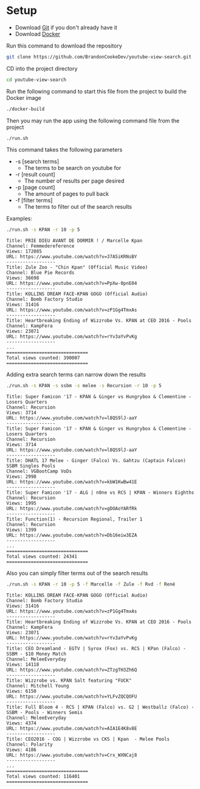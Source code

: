 # Setup
* Download [Git](https://git-scm.com/download/mac) if you don't already have it
* Download [Docker](https://store.docker.com/search?offering=community&type=edition)

Run this command to download the repository
```bash
git clone https://github.com/BrandonCookeDev/youtube-view-search.git
```

CD into the project directory
```bash
cd youtube-view-search
```

Run the following command to start this file from the project to build the Docker image
```bash
./docker-build
```

Then you may run the app using the following command file from the project
```bash
./run.sh
```

This command takes the following parameters
* -s [search terms]
	* The terms to be search on youtube for
* -r [result count]
	* The number of results per page desired
* -p [page count]
	* The amount of pages to pull back
* -f [filter terms]
	* The terms to filter out of the search results

Examples:
```bash
./run.sh -s KPAN -r 10 -p 5
```

```
Title: PRIE DIEU AVANT DE DORMIR ! / Marcelle Kpan
Channel: Femmedereference
Views: 172085
URL: https://www.youtube.com/watch?v=37A5iKRNsBY
------------------
Title: Zule Zoo - "Chin Kpan" (Official Music Video)
Channel: Blue Pie Records
Views: 36698
URL: https://www.youtube.com/watch?v=PpXw-0pnE04
------------------
Title: KOLLINS DREAM FACE-KPAN GOGO (Official Audio)
Channel: Bomb Factory Studio
Views: 31416
URL: https://www.youtube.com/watch?v=zP1Gg4TmxAs
------------------
Title: Heartbreaking Ending of Wizzrobe Vs. KPAN at CEO 2016 - Pools
Channel: KampFera
Views: 23071
URL: https://www.youtube.com/watch?v=rYv3aYvPvKg
------------------
...
==============================
Total views counted: 390007
==============================
```

Adding extra search terms can narrow down the results
```bash
./run.sh -s KPAN -s ssbm -s melee -s Recursion -r 10 -p 5
```
```
Title: Super Famicon '17 - KPAN & Ginger vs Hungrybox & Clementine - Losers Quarters
Channel: Recursion
Views: 3714
URL: https://www.youtube.com/watch?v=l8QS9lJ-aaY
------------------
Title: Super Famicon '17 - KPAN & Ginger vs Hungrybox & Clementine - Losers Quarters
Channel: Recursion
Views: 3714
URL: https://www.youtube.com/watch?v=l8QS9lJ-aaY
------------------
Title: DHATL 17 Melee - Ginger (Falco) Vs. Gahtzu (Captain Falcon) SSBM Singles Pools
Channel: VGBootCamp VoDs
Views: 2998
URL: https://www.youtube.com/watch?v=kbW1KwBw41E
------------------
Title: Super Famicon '17 - ALG | n0ne vs RCS | KPAN - Winners Eighths
Channel: Recursion
Views: 1995
URL: https://www.youtube.com/watch?v=gDOAoYARfRk
------------------
Title: Function(1) - Recursion Regional, Trailer 1
Channel: Recursion
Views: 1399
URL: https://www.youtube.com/watch?v=Db16eiw3EZA
------------------
...
==============================
Total views counted: 24341
==============================
```
Also you can simply filter terms out of the search results
```bash
./run.sh -s KPAN -r 10 -p 5 -f Marcelle -f Zule -f Rvd -f René
```
```
Title: KOLLINS DREAM FACE-KPAN GOGO (Official Audio)
Channel: Bomb Factory Studio
Views: 31416
URL: https://www.youtube.com/watch?v=zP1Gg4TmxAs
------------------
Title: Heartbreaking Ending of Wizzrobe Vs. KPAN at CEO 2016 - Pools
Channel: KampFera
Views: 23071
URL: https://www.youtube.com/watch?v=rYv3aYvPvKg
------------------
Title: CEO Dreamland - EGTV | Syrox (Fox) vs. RCS | KPan (Falco) - SSBM - $10 Money Match
Channel: MeleeEveryday
Views: 14118
URL: https://www.youtube.com/watch?v=ZTzgTH3Zh6Q
------------------
Title: Wizzrobe vs. KPAN Salt featuring "FUCK"
Channel: Mitchell Young
Views: 6150
URL: https://www.youtube.com/watch?v=YLFvZQCQOFU
------------------
Title: Full Bloom 4 - RCS | KPAN (Falco) vs. G2 | Westballz (Falco) - SSBM - Pools - Winners Semis
Channel: MeleeEveryday
Views: 4374
URL: https://www.youtube.com/watch?v=AIA1E4K8v8E
------------------
Title: CEO2016 - COG | Wizzrobe vs CKS | Kpan  - Melee Pools
Channel: Polarity
Views: 4186
URL: https://www.youtube.com/watch?v=Crx_WXNCaj8
------------------
...
==============================
Total views counted: 116401
==============================
```
